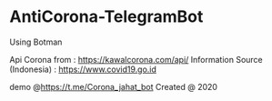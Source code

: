 # AntiCorona-TelegramBot

Using Botman

Api Corona from : https://kawalcorona.com/api/
Information Source (Indonesia) : https://www.covid19.go.id

demo @https://t.me/Corona_jahat_bot
Created @ 2020
